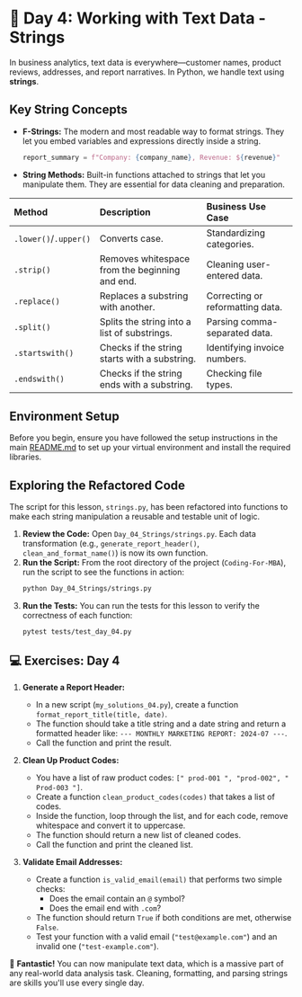 # 📘 Day 4: Working with Text Data - Strings

In business analytics, text data is everywhere—customer names, product reviews, addresses, and report narratives. In Python, we handle text using **strings**.

## Key String Concepts

- **F-Strings:** The modern and most readable way to format strings. They let you embed variables and expressions directly inside a string.
  ```python
  report_summary = f"Company: {company_name}, Revenue: ${revenue}"
  ```
- **String Methods:** Built-in functions attached to strings that let you manipulate them. They are essential for data cleaning and preparation.

| Method | Description | Business Use Case |
| :------------- | :------------------------------------------------- | :------------------------------------ |
| `.lower()`/`.upper()` | Converts case. | Standardizing categories. |
| `.strip()` | Removes whitespace from the beginning and end. | Cleaning user-entered data. |
| `.replace()` | Replaces a substring with another. | Correcting or reformatting data. |
| `.split()` | Splits the string into a list of substrings. | Parsing comma-separated data. |
| `.startswith()`| Checks if the string starts with a substring. | Identifying invoice numbers. |
| `.endswith()` | Checks if the string ends with a substring. | Checking file types. |

## Environment Setup

Before you begin, ensure you have followed the setup instructions in the main [README.md](../../README.md) to set up your virtual environment and install the required libraries.

## Exploring the Refactored Code

The script for this lesson, `strings.py`, has been refactored into functions to make each string manipulation a reusable and testable unit of logic.

1. **Review the Code:** Open `Day_04_Strings/strings.py`. Each data transformation (e.g., `generate_report_header()`, `clean_and_format_name()`) is now its own function.
1. **Run the Script:** From the root directory of the project (`Coding-For-MBA`), run the script to see the functions in action:
   ```bash
   python Day_04_Strings/strings.py
   ```
1. **Run the Tests:** You can run the tests for this lesson to verify the correctness of each function:
   ```bash
   pytest tests/test_day_04.py
   ```

## 💻 Exercises: Day 4

1. **Generate a Report Header:**

   - In a new script (`my_solutions_04.py`), create a function `format_report_title(title, date)`.
   - The function should take a title string and a date string and return a formatted header like: `--- MONTHLY MARKETING REPORT: 2024-07 ---`.
   - Call the function and print the result.

1. **Clean Up Product Codes:**

   - You have a list of raw product codes: `[" prod-001 ", "prod-002", " Prod-003 "]`.
   - Create a function `clean_product_codes(codes)` that takes a list of codes.
   - Inside the function, loop through the list, and for each code, remove whitespace and convert it to uppercase.
   - The function should return a new list of cleaned codes.
   - Call the function and print the cleaned list.

1. **Validate Email Addresses:**

   - Create a function `is_valid_email(email)` that performs two simple checks:
     - Does the email contain an `@` symbol?
     - Does the email end with `.com`?
   - The function should return `True` if both conditions are met, otherwise `False`.
   - Test your function with a valid email (`"test@example.com"`) and an invalid one (`"test-example.com"`).

🎉 **Fantastic!** You can now manipulate text data, which is a massive part of any real-world data analysis task. Cleaning, formatting, and parsing strings are skills you'll use every single day.
